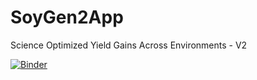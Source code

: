 # SoyGen2App
Science Optimized Yield Gains Across Environments - V2

[![Binder](https://mybinder.org/badge_logo.svg)](https:/notebooks.gesis.org/v2/gh/ivanvishnu/SoyGen2App/main)
